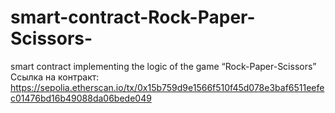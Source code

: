 # smart-contract-Rock-Paper-Scissors-
smart contract implementing the logic of the game “Rock-Paper-Scissors”
Ссылка на контракт:
https://sepolia.etherscan.io/tx/0x15b759d9e1566f510f45d078e3baf6511eefec01476bd16b49088da06bede049
